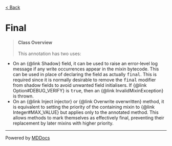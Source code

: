 [< Back](../README.md)
# Final #
>#### Class Overview ####
>This annotation has two uses:
 
 <ul>
   <li>
     On an {@link Shadow} field, it can be used to raise an error-level log
     message if any write occurrences appear in the mixin bytecode. This can
     be used in place of declaring the field as actually <tt>final</tt>. This
     is required since it is normally desirable to remove the <tt>final</tt>
     modifier from shadow fields to avoid unwanted field initialisers. If
     {@link Option#DEBUG_VERIFY} is <tt>true</tt>, then an
     {@link InvalidMixinException} is thrown.
   </li>
   <li>
     On an {@link Inject injector} or {@link Overwrite overwritten} method,
     it is equivalent to setting the priority of the containing mixin to
     {@link Integer#MAX_VALUE} but applies only to the annotated method. This
     allows methods to mark themselves as effectively final, preventing their
     replacement by later mixins with higher priority.
   </li>
 </ul>

---
Powered by [MDDocs](https://github.com/VRCube/MDDocs)